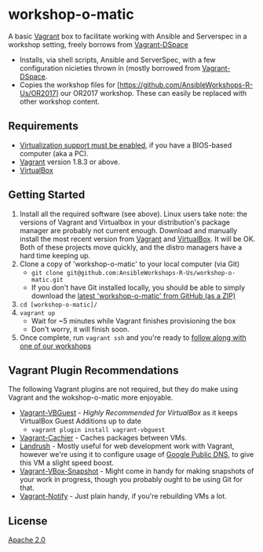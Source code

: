 # workshop-o-matic
A basic [Vagrant](http://vagrantup.com) box to facilitate working with Ansible and Serverspec in a workshop setting, 
freely borrows from [Vagrant-DSpace](https://github.com/dspace/vagrant-dspace)

* Installs, via shell scripts, Ansible and ServerSpec, with a few configuration nicieties thrown in (mostly borrowed
from [Vagrant-DSpace](https://github.com/dspace/vagrant-dspace).
* Copies the workshop files for [https://github.com/AnsibleWorkshops-R-Us/OR2017] our OR2017 workshop. These can easily be
replaced with other workshop content.

## Requirements

* [Virtualization support must be enabled](http://www.howtogeek.com/213795/how-to-enable-intel-vt-x-in-your-computers-bios-or-uefi-firmware/), if you have a BIOS-based computer (aka a PC).
* [Vagrant](http://vagrantup.com/) version 1.8.3 or above.
* [VirtualBox](https://www.virtualbox.org/)

## Getting Started

1. Install all the required software (see above). Linux users take note: the versions of Vagrant and Virtualbox in your 
distribution's package manager are probably not current enough. Download and manually install the most recent version 
from [Vagrant](http://vagrantup.com) and [VirtualBox](https://www.virtualbox.org/). It will be OK. Both of these projects 
move quickly, and the distro managers have a hard time keeping up.
2. Clone a copy of 'workshop-o-matic' to your local computer (via Git)
   * `git clone git@github.com:AnsibleWorkshops-R-Us/workshop-o-matic.git`
   * If you don't have Git installed locally, you should be able to simply download the [latest 'workshop-o-matic' from GitHub (as a ZIP)](https://github.com/AnsibleWorkshops-R-Us/workshop-o-matic/archive/master.zip)
4. `cd [workshop-o-matic]/`
5. `vagrant up`
   * Wait for ~5 minutes while Vagrant finishes provisioning the box
   * Don't worry, it will finish soon.
6. Once complete, run `vagrant ssh` and you're ready to [follow along with one of our workshops](https://github.com/AnsibleWorkshops-R-Us)

## Vagrant Plugin Recommendations

The following Vagrant plugins are not required, but they do make using Vagrant and the wokshop-o-matic more enjoyable.

* [Vagrant-VBGuest](https://github.com/dotless-de/vagrant-vbguest) - *Highly Recommended for VirtualBox* as it keeps VirtualBox Guest Additions up to date
  * `vagrant plugin install vagrant-vbguest`
* [Vagrant-Cachier](https://github.com/fgrehm/vagrant-cachier) - Caches packages between VMs.
* [Landrush](https://github.com/vagrant-landrush/landrush) - Mostly useful for web development work with Vagrant, however 
we're using it to configure usage of [Google Public DNS](https://developers.google.com/speed/public-dns/), to
give this VM a slight speed boost.
* [Vagrant-VBox-Snapshot](https://github.com/dergachev/vagrant-vbox-snapshot/) - Might come in handy for making snapshots of
your work in progress, though you probably ought to be using Git for that.
* [Vagrant-Notify](https://github.com/fgrehm/vagrant-notify) - Just plain handy, if you're rebuilding VMs a lot.

## License

[Apache 2.0](https://opensource.org/licenses/Apache-2.0)
